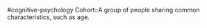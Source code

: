 #cognitive-psychology 
Cohort::A group of people sharing common characteristics, such as age.
<!--SR:!2024-04-19,10,250-->